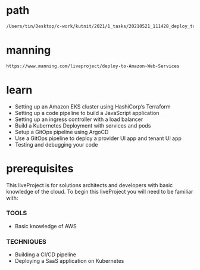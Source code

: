 # path
```sh
/Users/tin/Desktop/c-work/kutnit/2021/1_tasks/20210521_111428_deploy_to_amazon_web_services_manning
```

# manning
```sh
https://www.manning.com/liveproject/deploy-to-Amazon-Web-Services
```

# learn
* Setting up an Amazon EKS cluster using HashiCorp’s Terraform
* Setting up a code pipeline to build a JavaScript application
* Setting up an ingress controller with a load balancer
* Build a Kubernetes Deployment with services and pods
* Setup a GitOps pipeline using ArgoCD
* Use a GitOps pipeline to deploy a provider UI app and tenant UI app
* Testing and debugging your code

# prerequisites
This liveProject is for solutions architects and developers with basic knowledge of the cloud. To begin this liveProject you will need to be familiar with:

### TOOLS
* Basic knowledge of AWS
### TECHNIQUES
* Building a CI/CD pipeline
* Deploying a SaaS application on Kubernetes
